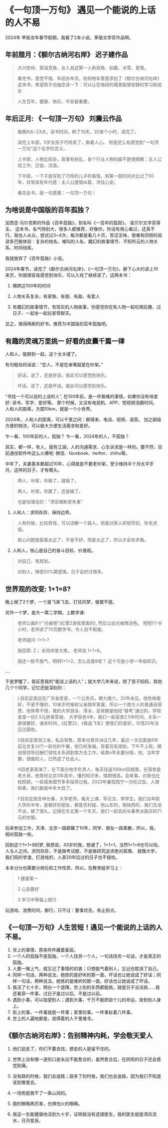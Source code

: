# 《一句顶一万句》 遇见一个能说的上话的人不易

2024年 甲辰龙年春节假期，我看了2本小说，茅盾文学奖作品啊。

## 年前腊月：《额尔古纳河右岸》 迟子建作品
> 大兴安岭、鄂温克族、女人自述第一人称视角、驯鹿、冰雪、爱情。
> 
> 看完书，感觉不错。年前办年货，给购物车里面添加了《额尔古纳河右岸》这本书，希望孩子也抽空读一下：可以让在喧闹的城里能够安静的学习和成长
> 
> 人生百年，健康、快乐、平安最重要。

## 年后正月: 《一句顶一万句》 刘震云作品
> 每晚9点~23点，读书时间。刷了10天，20来个小时，读完了。
> 
> 读完上半部，5岁女孩子巧玲丢了，揪着人心。
> 但是还么有感觉到“一句顶一万句”这个名字的含义。
> 
> 上半部，人物比较杂，故事有些乱，各个行业人物刻画不是很细微：主人公找工作、迁徙、流浪。
> 
> 下半部，一下子就写到了巧玲的儿子的事情，和第一部时间对比过了50年，非常具有年代感：主人公感情纠葛、寻找心安。
>
> 看完全书，就一句感慨：一句顶一万句！


## 为啥说是中国版的百年孤独？
加西亚·马尔克斯的作品《百年孤独》，别名叫《一百年的孤寂》。 诺贝尔文学奖得主。 这本书，名气特别大，很多人都推荐，好像你，你没有用心看过，还真不行。我也人从众，尝试过3~4次，每次都是看几十页，苦涩无味，很难有同频的阅读多巴胺体验：复杂的地名、难叫的人名、魔幻的故事情节、不知所云的人物关系、时间线索。

我就放弃了《百年孤独》小说。

2024年春节，读完了《额尔古纳河右岸》、《一句顶一万句》，静下心大约读上10来页，你就很容易感觉到快乐，可以入戏了继续读了。这两本书：

1. 横跨近100年的时间
   
2. 人物关系复杂，有家族、有朋、有敌、有爱人
   
3. 有魔幻的故事情节，有现实的人物故事，你感觉你在和人物一起吃喝拉撒、过日子、一起坐一起拉家常聊天。

总之，值得再刷的好书，推荐为中国版的百年孤独吧。


## 有趣的灵魂万里挑一 好看的皮囊千篇一律
人和人，能聊到一起，这个太关键了。

有句粗俗的话说：“恋人，不是在亲嘴就是在吵架。”

> 好话，说了，还是好话，彼此可以感觉到快乐。
> 
> 坏话，说了，还是坏话，彼此可以感觉到快乐。

“寻找一个可以说的上话的人”, 在100年前，是一件极难的事情，如果你没有啥爱好: 读书、写字、爱好等。
那个时候，又没有电视机、APP、短视频消磨时间。
人和人的距离，方圆10km，就是一个小世界。

2024年，人和人的距离，可以千里之间：聊得来、电话、视频、语音。
加之超级方便的物流，可以极大方便生活需求和爱好。

乍一看，100年前的人，孤独？
乍一看，2024年的人，不孤独？

其实，都一样，有人，就有江湖，人的沟通需求、心生诉求是一样的。要不然，目前通信软件咋这么火爆呢: 微信、facebook、twitter、zhihu等。

中年了，夫妻基本都超过10年，心得就是不要老吵架，至少维持半个月太平岁月，这样的日子，才有嚼头。
> 两人，吵架，你输了，就输了。
> 
> 两人，吵架，你赢了，还是输了。
>
> 也是俗理说的：“清官难断家务事”

1. 人和人：求同存异、保持边界。
> 人有时候，比较奇怪，可以谅解一个路人，但是对家人却很苛刻、吹毛求疵。
> 
> 核心问题是距离太近了，不是不好，而是太近了，所以才会有矛盾。

2. 人和人，核心是自己的奋斗目标、价值观。
> 对自己，有规划。
>
> 对别人，降低50%期望值，日子会好过很多。

## 世界观的改变: 1+1=8?
晚上做了2个梦，一个是飞来飞去，打仗的梦，做罢不提。

另外一个梦，是大一第二学期，上数学课:
> 老师让画8个"光棱塔"(红警2游戏里面的), 然后让给光棱塔涂色。
> 短短1个半小时，老师讲了70页数学书，令人目不暇接。
> 
> 老师提问: 1+1=?
> 
> 我回答: 2； 全班哄堂大笑。 老师说 1+1=8。
> 
> 我还一脸不服气，明明1+1=2，怎么会是8呢？ 这个可是小学一年级知识。
> 
....

于是梦醒了，我反思我的"能说上话的人"；就大学几年来说，除了孩子妈妈，其他几个个同学，记忆还挺深刻的：
> L目前定居远在广东省老家，一个公务员，朝九晚六，20年未见。他性格极好，不紧不慢的，10来岁时候和父亲随军家属，所以一个南方人的普通话很赞，他体育不错，我的大学游泳、滑冰、足球都是他给“替考”通过的，学校食堂一份2.5元排骨答谢。 大学宿舍4年，我们一起宿舍2.5年时间，关系一直很要好，课余时间，《红警2》、《极品飞车》使我们的爱好。可惜20年没见过面啦。
> 
> S目前定居浙江省，私企销售，原来也曾非洲过几年，最近一次见面是6年前北京复兴门一起吃的午餐，他已经发福，背着羽毛球拍，下午不上班，据说陪领导应酬打球找关系调到南方去工作，结束n年夫妻分居。他，当年学霸，很傲的人，已然成了社会人。
> 
> H回老家青海了，在下面分地市负责人，每天往返100km回城里。在宿舍是老大哥，他曾经北京3年高中，懂的知识多，情商很高，会来事。对我也比较照顾，一些宿舍细节多多指导过我。2023年暑假西宁一次吃过饭，人很和善，我们都是中年大叔了。
> 
> F目前定居吉林长春，大学老师，每天上课、写论文、带学生。我们当年刚入学的半年，是极好的朋友，都是农村娃，他山东的，我陕西的，我们无话不谈，聊了很久。记得在东北第一个冬天，我们一起去的长春黑水路买的71元的衣服。

后来参加工作，天津、北京一路颠簸了10年，同学、朋友一路离散，所以，我，相对孤独一些。


回到这个1+1=8的梦, 我想说，43岁的我，想通了，1+1=1，当然1+1=8也可以哈。
人与人之间，求同存异，不是做考试题、不是做研究追求绝对真理。
就像大学，我们班的学渣、打游戏的，人家20年后过的日子也不错哈。

本本分分也需要分岗位和工作性质，所以，在教育娃学习上：
> 1 健康第一
> 
> 2 心态要好
> 
> 3 学习中等偏上就行

玩游戏、浪费时间，都行，只不过：要事优先、有止损点。



## 《一句顶一万句》人生苦短！遇见一个能说的上话的人不易。
1. 世上的事情，原来件件藏着委屈。
2. 一个人的孤独不是孤独，一个人找另一个人，一句话找另一句话，才是真正的孤独。
3. 人要一赌上气，就忘记了事情的初衷；只想能气着别人，忘记也耽误了自己。
4. 同样一句话，两种说法，她拣的是好听的那一面，坏话也让她说成了好话；同样一句话，两种说法，她拣的是难听的那一面，好话也让她说成了坏话。
5. 我活了七十岁，明白一个道理，世上别的东西都能挑，就是日子没法挑……我还看穿一件事，过日子是过以后，不是过以前。
6. 遇到小事，可以指望别人；遇到大事，千万不能把自个儿的命运，拴到别人身上。
7. 街上的事，一件事就是一件事；家里的事，一件事扯着八件事。
8. 世上的人遍地都是，说得着的人千里难寻。


## 《额尔古纳河右岸》：告别精神内耗，学会敬天爱人
1. 他们逃走了，你们不要去找，想走的人是留不住的。
2. 世界上没有哪一道伤口是永远不能愈合的，虽然愈合后，在阴雨的日子还会感觉到痛。

3. 没有路的时候，我们会迷路；路多了的时候，我们也会迷路，因为我们不知道该到哪里去。
4. 一场雨是救不了一条山涧的。
5. 狼的眼睛再厉害，也惧怕火的眼睛。
6. 我这一生能健康地活到九十岁，证明我没有选错医生，我的医生就是清风流水，日月星辰。
